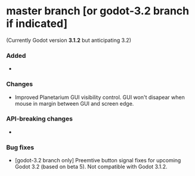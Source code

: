 # master branch [or godot-3.2 branch if indicated]
(Currently Godot version **3.1.2** but anticipating 3.2)

### Added
* 
### Changes
* Improved Planetarium GUI visibility control. GUI won't disapear when mouse in margin between GUI and screen edge.

### API-breaking changes
* 

### Bug fixes
* [godot-3.2 branch only] Preemtive button signal fixes for upcoming Godot 3.2 (based on beta 5). Not compatible with Godot 3.1.2.
